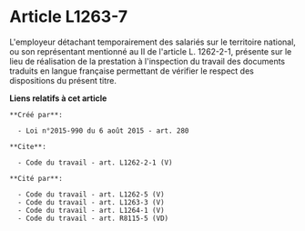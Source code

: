 # Article L1263-7

L'employeur détachant temporairement des salariés sur le territoire national, ou son représentant mentionné au II de
l'article L. 1262-2-1, présente sur le lieu de réalisation de la prestation à l'inspection du travail des documents traduits
en langue française permettant de vérifier le respect des dispositions du présent titre.

**Liens relatifs à cet article**

	**Créé par**:

	  - Loi n°2015-990 du 6 août 2015 - art. 280

	**Cite**:

	  - Code du travail - art. L1262-2-1 (V)

	**Cité par**:

	  - Code du travail - art. L1262-5 (V)
	  - Code du travail - art. L1263-3 (V)
	  - Code du travail - art. L1264-1 (V)
	  - Code du travail - art. R8115-5 (VD)

